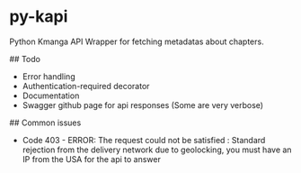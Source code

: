 # py-kapi

Python Kmanga API Wrapper for fetching metadatas about chapters.

## Todo

- Error handling
- Authentication-required decorator
- Documentation
- Swagger github page for api responses (Some are very verbose)

## Common issues

- Code 403 - ERROR: The request could not be satisfied : Standard rejection from the delivery network due to geolocking, you must have an IP from the USA for the api to answer